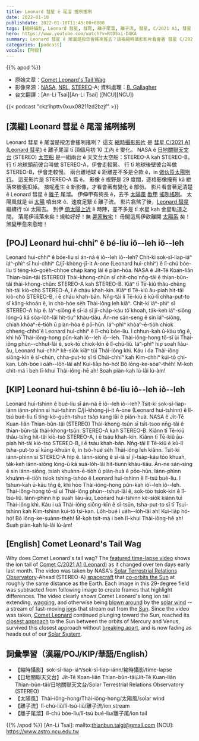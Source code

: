 ```yaml
---
title: Leonard 彗星 ê 尾溜 搖咧搖咧
date: 2022-01-10
publishdate: 2022-01-10T11:45:00+0800
tags: [縮時攝影, Leonard 彗星, 彗尾, 離子尾溜, 離子流, 彗星, C/2021 A1, 彗星 C/2021 A1, 水星, 金星, STEREO, STEREO-A, STEREO-B, 日地關聯天文台]
hero: https://www.youtube.com/watch?v=RtDSxi-D4KA
summary: Leonard 彗星 ê 尾溜是按怎會搖來搖去？這張縮時攝影影片看會著 彗星 C/2021 A1 (Leonard 彗星) ê 離子尾溜 tī 頂個月初 10 工內 ê 變化。
categories: [podcast]
vocals: [阿錕]
---
```


{{% apod %}}

- 原始文章：[Comet Leonard's Tail Wag](https://apod.nasa.gov/apod/ap220110.html)
- 影像來源：[NASA](https://www.nasa.gov/), [NRL](https://www.nrl.navy.mil/), [STEREO](https://stereo.gsfc.nasa.gov/)-A; 資料處理：[B. Gallagher](https://apod.nasa.gov/apod/fap/ap220110.html)
- 台文翻譯：[An-Li Tsai][An-Li Tsai] ([NCU][NCU])

{{< podcast "ckz1hpttv0xux08211zd2bzjf" >}}

## [漢羅] Leonard 彗星 ê 尾溜 搖咧搖咧
Leonard 彗星 ê 尾溜是按怎會搖咧搖咧？
這支 [縮時攝影影片][featured time-lapse video] 是 [彗星 C/2021 A1 (Leonard 彗星)][Comet C/2021 A1 (Leonard)] ê 離子尾溜 tī 頂個月初 10 工內 ê 變化。
NASA ê [日地關聯天文台][Solar Terrestrial Relations Observatory] (STEREO) [太空船][spacecraft] 是一組兩台 ê 天文台太空船：STEREO-A kah STEREO-B。
行 tī 地球頭前彼台叫做 STEREO-A，伊會走較緊。
行 tī 地球後壁彼台叫做 STEREO-B，伊會走較慢。
兩台離地球 ê 距離差不多是仝款 ê，in [做伙踅太陽咧行][co-orbits the Sun]。
這支影片是 STEREO-A 翕 ê。
影像 ê 視野是 29 度闊，逐格影像攏有 kā 紲落來彼張扣掉。
按呢產生 ê 新影像，才看會著有變化 ê 部份。
影片看會著足清楚 ê Leonard 彗星 ê [離子][ion] 尾溜。
伊伸甲有夠長 ê，去予 [太陽風][solar wind] [歕甲][blown around] [搖咧搖咧][wagging]。
太陽風就是 ùi [太陽][Sun] 噴出來 ê、速度足緊 ê 離子流。
影片翕煞了後，[Leonard 彗星][Comet Leonard] 繼續行 tùi 太陽去。
到伊 [倚太陽上近][closest approach] ê 時陣，差不多是 tī 水星 kah 金星軌道之間。
落尾伊活落來矣！規粒好好！無 [弄家散宅][breaking apart]！
毋閣這馬伊欲離開 [太陽系][Solar System] 矣！煞變甲愈來愈暗！

## [POJ] Leonard hui-chhiⁿ ê bé-liu iô--leh iô--leh
Leonard hui-chhiⁿ ê bóe-liu sī án-ná ē iô--leh iô--leh?
Chit-ki sok-sî-liap-iáⁿ iáⁿ-phìⁿ sī hui-chhiⁿ C/jī-khòng-jī-it A-one (Leonard hui-chhiⁿ) ê lî-chú bóe-liu tī téng-kò-goe̍h-chhoe cha̍p kang lāi ê piàn-hòa.
NASA ê Ji̍t-Tē Koan-liân Thian-bûn-tâi (STEREO) Thài-khong-chûn sī chi̍t-cho͘ nn̄g-tâi ê thian-bûn-tâi thài-khong-chûn: STEREO-A kah STEREO-B.
Kiâⁿ tī Tē-kiû thâu-chêng hit-tâi kiò-chò STEREO-A, i ē cháu khah-kín.
Kiâⁿ tī Tē-kiû āu-piah hit-tâi kiò-chò STEREO-B, i ē cháu khah-bān.
Nn̄g-tâi lî Tē-kiû ê kū-lî chha-put-to sī kāng-khoán ê, in chò-hóe se̍h Thài-iông leh kiâⁿ.
Chit-ki iáⁿ-phìⁿ sī STEREO-A hip ê.
Iáⁿ-siōng ê sī-iá sī jī-cha̍p-káu tō͘ khoah, ta̍k-keh iáⁿ-siōng lóng-ū kā sòa-lo̍h-lâi hit-tiuⁿ khàu-tiāu.
Án-ne sán-seng ê sin iáⁿ-siōng, chiah khòaⁿ-ē-tio̍h ū piàn-hòa ê pō͘-hūn.
Iáⁿ-phìⁿ khòaⁿ-ē-tio̍h chiok chheng-chhó͘ ê Leonard hui-chhiⁿ ê lî-chú bóe-liu.
I chhun-kah ū-kàu tn̂g ê, khì hō͘ Thài-iông-hong pûn-kah iô--leh iô--leh.
Thài-iông-hong tō-sī ùi Thài-iông phùn--chhut-lâi ê, sok-tō͘ chiok-kín ê lî-chú-liû.
Iáⁿ-phìⁿ hip soah liáu-āu, Leonard hui-chhiⁿ kè-sio̍k kiâⁿ tùi Thài-iông khì.
Káu i óa Thài-iông siōng-kīn ê sî-chūn, chha-put-to sī tī Chúi-chhiⁿ kah Kim-chhiⁿ kúi-tō chi-kan.
Lo̍h-bóe i oa̍h--lo̍h-lâi ah! Kui-lia̍p hó-hó! Bô lōng-ke-sòaⁿ-the̍h!
M̄-koh chit-má i beh lī-khui Thài-iông-hē ah! Soah piàn-kah lú-lâi lú-àm!

## [KIP] Leonard hui-tshinn ê bé-liu iô--leh iô--leh
Leonard hui-tshinn ê bué-liu sī án-ná ē iô--leh iô--leh?
Tsit-ki sok-sî-liap-iánn iánn-phìnn sī hui-tshinn C/jī-khòng-jī-it A-one (Leonard hui-tshinn) ê lî-tsú bué-liu tī tíng-kò-gue̍h-tshue tsa̍p kang lāi ê piàn-huà.
NASA ê Ji̍t-Tē Kuan-liân Thian-bûn-tâi (STEREO) Thài-khong-tsûn sī tsi̍t-tsoo nn̄g-tâi ê thian-bûn-tâi thài-khong-tsûn: STEREO-A kah STEREO-B.
Kiânn tī Tē-kiû thâu-tsîng hit-tâi kiò-tsò STEREO-A, i ē tsáu khah-kín.
Kiânn tī Tē-kiû āu-piah hit-tâi kiò-tsò STEREO-B, i ē tsáu khah-bān.
Nn̄g-tâi lî Tē-kiû ê kū-lî tsha-put-to sī kāng-khuán ê, in tsò-hué se̍h Thài-iông leh kiânn.
Tsit-ki iánn-phìnn sī STEREO-A hip ê.
Iánn-siōng ê sī-iá sī jī-tsa̍p-káu tōo khuah, ta̍k-keh iánn-siōng lóng-ū kā suà-lo̍h-lâi hit-tiunn khàu-tiāu.
Án-ne sán-sing ê sin iánn-siōng, tsiah khuànn-ē-tio̍h ū piàn-huà ê pōo-hūn.
Iánn-phìnn khuànn-ē-tio̍h tsiok tshing-tshóo ê Leonard hui-tshinn ê lî-tsú bué-liu.
I tshun-kah ū-kàu tn̂g ê, khì hōo Thài-iông-hong pûn-kah iô--leh iô--leh.
Thài-iông-hong tō-sī uì Thài-iông phùn--tshut-lâi ê, sok-tōo tsiok-kín ê lî-tsú-liû.
Iánn-phìnn hip suah liáu-āu, Leonard hui-tshinn kè-sio̍k kiânn tuì Thài-iông khì.
Káu i uá Thài-iông siōng-kīn ê sî-tsūn, tsha-put-to sī tī Tsuí-tshinn kah Kim-tshinn kuí-tō tsi-kan.
Lo̍h-bué i ua̍h--lo̍h-lâi ah! Kui-lia̍p hó-hó! Bô lōng-ke-suànn-the̍h!
M̄-koh tsit-má i beh lī-khui Thài-iông-hē ah! Suah piàn-kah lú-lâi lú-àm!

## [English] Comet Leonard's Tail Wag

Why does Comet Leonard's tail wag?
The [featured time-lapse video][featured time-lapse video] shows the ion tail of [Comet C/2021 A1 (Leonard)][Comet C/2021 A1 (Leonard)] as it changed over ten days early last month.
The video was taken by NASA's [Solar Terrestrial Relations Observatory][Solar Terrestrial Relations Observatory]-Ahead (STEREO-A) [spacecraft][spacecraft] that [co-orbits the Sun][co-orbits the Sun] at roughly the same distance as the Earth.
Each image in this 29-degree field was subtracted from following image to create frames that highlight differences.
The video clearly shows Comet Leonard's long ion tail extending, [wagging][wagging], and otherwise being [blown around][blown around] by the [solar wind][solar wind] -- a stream of fast-moving [ion][ion]s that stream out from the [Sun][Sun].
Since the video was taken, [Comet Leonard][Comet Leonard] continued plunging toward the Sun, reached its [closest approach][closest approach] to the Sun between the orbits of Mercury and Venus, survived this closest approach without [breaking apart][breaking apart], and is now fading as heads out of our [Solar System][Solar System].

## 詞彙學習（漢羅/POJ/KIP/華語/English）
- 【縮時攝影】sok-sî-liap-iáⁿ/sok-sî-liap-iánn/縮時攝影/time-lapse
- 【日地關聯天文台】Ji̍t-Tē Koan-liân Thian-bûn-tâi/Ji̍t-Tē Kuan-liân Thian-bûn-tâi/日地關聯天文台/Solar Terrestrial Relations Observatory (STEREO)
- 【太陽風】Thài-iông-hong/Thài-iông-hong/太陽風/solar wind
- 【離子流】lî-chú-liû/lî-tsú-liû/離子流/ion stream
- 【離子尾溜】lî-chú bóe-liu/lî-tsú bué-liu/離子尾/ion tail


{{% /apod %}}
[An-Li Tsai]: mailto:thianbun.taigi@gmail.com
[NCU]: https://www.astro.ncu.edu.tw

[featured time-lapse video]:https://stereo.gsfc.nasa.gov/news/cometleonard.shtml
[Comet C/2021 A1 (Leonard)]:https://en.wikipedia.org/wiki/C/2021_A1_(Leonard)
[Solar Terrestrial Relations Observatory]:https://stereo.gsfc.nasa.gov/spacecraft.shtml
[spacecraft]:https://en.wikipedia.org/wiki/STEREO
[co-orbits the Sun]:https://stereo-ssc.nascom.nasa.gov/cgi-bin/make_where_gif
[wagging]:https://apod.nasa.gov/apod/ap131123.html
[blown around]:https://apod.nasa.gov/apod/ap071003.html
[solar wind]:https://solarsystem.nasa.gov/resources/2288/the-solar-wind-across-our-solar-system/
[ion]:https://en.wikipedia.org/wiki/Ion
[Sun]:https://apod.nasa.gov/apod/ap180916.html
[Comet Leonard]:https://www.facebook.com/media/set/?set=a.4214632848640902&type=3
[closest approach]:https://en.wikipedia.org/wiki/C/2021_A1_(Leonard)#/media/File:Animation_of_C%EF%BC%8F2021_A1's_orbit_around_Sun_-_2021_close_approach.gif
[breaking apart]:https://apod.nasa.gov/apod/ap060504.html
[Solar System]:https://solarsystem.nasa.gov/solar-system/our-solar-system/in-depth/
